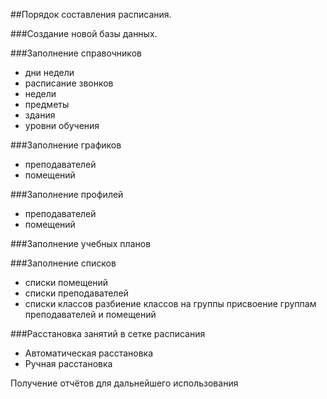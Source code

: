 ##Порядок составления расписания.

###Создание новой базы данных.

###Заполнение справочников
*	дни недели
*	расписание звонков
*	недели
*	предметы
*	здания
*	уровни обучения
	
###Заполнение графиков
*	преподавателей
*	помещений
	
###Заполнение профилей	
*	преподавателей
*	помещений
	
###Заполнение учебных планов	
	
###Заполнение списков
*	списки помещений
*	списки преподавателей
*	списки классов
		разбиение классов на группы
		присвоение группам преподавателей и помещений
		
###Расстановка занятий в сетке расписания
*	Автоматическая расстановка
*	Ручная расстановка
	
Получение отчётов для дальнейшего использования	
